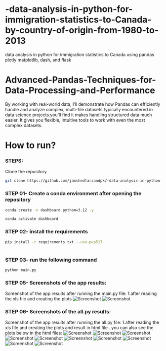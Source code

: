 # -data-analysis-in-python-for-immigration-statistics-to-Canada-by-country-of-origin-from-1980-to-2013
 data analysis in python for immigration statistics to Canada using pandas plotly matplotlib, dash, and flask
# Advanced-Pandas-Techniques-for-Data-Processing-and-Performance
By working with real-world data, I’ll demonstrate how Pandas can efficiently handle and analyze complex, multi-file datasets typically encountered in data science projects.you’ll find it makes handling structured data much easier. It gives you flexible, intuitive tools to work with even the most complex datasets.

# How to run?
### STEPS:

Clone the repository

```bash
git clone https://github.com/jamshedfarzandpk/-data-analysis-in-python-for-immigration-statistics-to-Canada-by-country-of-origin-from-1980-to-2013.git
```
### STEP 01- Create a conda environment after opening the repository

```bash
conda create -n dashboard python=3.12 -y
```

```bash
conda activate dashboard
```

### STEP 02- install the requirements
```bash
pip install -r requirements.txt --use-pep517

```
#
### STEP 03- run the following command
```bash
python main.py

```

### STEP 05- Screenshots of the app results:
Screenshot of the app results after running the main.py file:
1.after reading the xls file and creating the plots
![Screenshot](./data/newplot.png)
![Screenshot](./data/plot2.png)

### STEP 06- Screenshots of the all.py results:
Screenshot of the app results after running the all.py file:
1.after reading the xls file and creating the plots and result in html file . you can also see the plots below in the html files:
![Screenshot](./data/newplot.png)
![Screenshot](./data/plot2.png)
![Screenshot](./data/3.png)
![Screenshot](./data/4.png)
![Screenshot](./data/5.png)
![Screenshot](./data/6.png)
![Screenshot](./data/7.png)
![Screenshot](./data/8.png)
![Screenshot](./data/9.png)
![Screenshot](./data/10.png)
